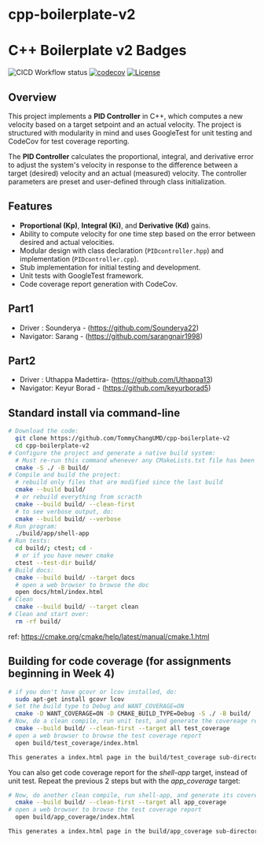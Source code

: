 # cpp-boilerplate-v2

# C++ Boilerplate v2 Badges
![CICD Workflow status](https://github.com/Sounderya22/pid_controller/actions/workflows/run-unit-test-and-upload-codecov.yml/badge.svg) [![codecov](https://codecov.io/gh/Sounderya22/pid_controller/branch/main/graph/badge.svg)](https://codecov.io/gh/Sounderya22/pid_controller) [![License](https://img.shields.io/badge/license-MIT-blue.svg)](LICENSE)




## Overview

This project implements a **PID Controller** in C++, which computes a new velocity based on a target setpoint and an actual velocity. The project is structured with modularity in mind and uses GoogleTest for unit testing and CodeCov for test coverage reporting.

The **PID Controller** calculates the proportional, integral, and derivative error to adjust the system's velocity in response to the difference between a target (desired) velocity and an actual (measured) velocity. The controller parameters are preset and user-defined through class initialization.

## Features

- **Proportional (Kp)**, **Integral (Ki)**, and **Derivative (Kd)** gains.
- Ability to compute velocity for one time step based on the error between desired and actual velocities.
- Modular design with class declaration (`PIDcontroller.hpp`) and implementation (`PIDcontroller.cpp`).
- Stub implementation for initial testing and development.
- Unit tests with GoogleTest framework.
- Code coverage report generation with CodeCov.


## Part1
- Driver : Sounderya - (https://github.com/Sounderya22)
- Navigator: Sarang - (https://github.com/sarangnair1998)

## Part2
- Driver : Uthappa Madettira- (https://github.com/Uthappa13)
- Navigator: Keyur Borad - (https://github.com/keyurborad5)


## Standard install via command-line
```bash
# Download the code:
  git clone https://github.com/TommyChangUMD/cpp-boilerplate-v2
  cd cpp-boilerplate-v2
# Configure the project and generate a native build system:
  # Must re-run this command whenever any CMakeLists.txt file has been changed.
  cmake -S ./ -B build/
# Compile and build the project:
  # rebuild only files that are modified since the last build
  cmake --build build/
  # or rebuild everything from scracth
  cmake --build build/ --clean-first
  # to see verbose output, do:
  cmake --build build/ --verbose
# Run program:
  ./build/app/shell-app
# Run tests:
  cd build/; ctest; cd -
  # or if you have newer cmake
  ctest --test-dir build/
# Build docs:
  cmake --build build/ --target docs
  # open a web browser to browse the doc
  open docs/html/index.html
# Clean
  cmake --build build/ --target clean
# Clean and start over:
  rm -rf build/
```

ref: https://cmake.org/cmake/help/latest/manual/cmake.1.html

## Building for code coverage (for assignments beginning in Week 4)

```bash
# if you don't have gcovr or lcov installed, do:
  sudo apt-get install gcovr lcov
# Set the build type to Debug and WANT_COVERAGE=ON
  cmake -D WANT_COVERAGE=ON -D CMAKE_BUILD_TYPE=Debug -S ./ -B build/
# Now, do a clean compile, run unit test, and generate the covereage report
  cmake --build build/ --clean-first --target all test_coverage
# open a web browser to browse the test coverage report
  open build/test_coverage/index.html

This generates a index.html page in the build/test_coverage sub-directory that can be viewed locally in a web browser.
```

You can also get code coverage report for the *shell-app* target, instead of unit test. Repeat the previous 2 steps but with the *app_coverage* target:

``` bash
# Now, do another clean compile, run shell-app, and generate its covereage report
  cmake --build build/ --clean-first --target all app_coverage
# open a web browser to browse the test coverage report
  open build/app_coverage/index.html

This generates a index.html page in the build/app_coverage sub-directory that can be viewed locally in a web browser.
```
